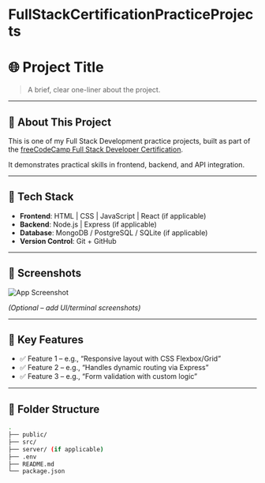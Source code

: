 # FullStackCertificationPracticeProjects
# 🌐 Project Title

> A brief, clear one-liner about the project.

---

## 🚀 About This Project

This is one of my Full Stack Development practice projects, built as part of the [freeCodeCamp Full Stack Developer Certification](https://www.freecodecamp.org/learn).

It demonstrates practical skills in frontend, backend, and API integration.

---

## 🔧 Tech Stack

- **Frontend**: HTML | CSS | JavaScript | React (if applicable)
- **Backend**: Node.js | Express (if applicable)
- **Database**: MongoDB / PostgreSQL / SQLite (if applicable)
- **Version Control**: Git + GitHub

---

## 📸 Screenshots

![App Screenshot](./screenshots/demo.png)

*(Optional – add UI/terminal screenshots)*

---

## 🧠 Key Features

- ✅ Feature 1 – e.g., “Responsive layout with CSS Flexbox/Grid”
- ✅ Feature 2 – e.g., “Handles dynamic routing via Express”
- ✅ Feature 3 – e.g., “Form validation with custom logic”

---

## 📁 Folder Structure

```bash
.
├── public/
├── src/
├── server/ (if applicable)
├── .env
├── README.md
└── package.json
